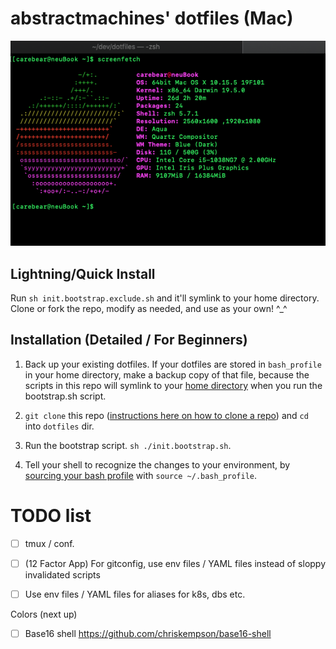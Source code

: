 # abstractmachines' dotfiles (Mac)

![Screenfetch](./img/screenfetch-dotfiles.png)

## Lightning/Quick Install
Run `sh init.bootstrap.exclude.sh` and it'll symlink to your home directory. Clone or
fork the repo, modify as needed, and use as your own! ^_^

## Installation (Detailed / For Beginners)
1. Back up your existing dotfiles. If your dotfiles are stored in `bash_profile`
in your home directory, make a backup copy of that file, because the scripts in
this repo will symlink to your [home directory](https://en.wikipedia.org/wiki/Home_directory) when you run the bootstrap.sh script.

2. `git clone` this repo ([instructions here on how to clone a repo](https://git-scm.com/book/en/v2/Git-Basics-Getting-a-Git-Repository)) and `cd` into `dotfiles` dir.

3. Run the bootstrap script. `sh ./init.bootstrap.sh`.

4. Tell your shell to recognize the changes to your environment, by [sourcing 
your bash profile](https://stackoverflow.com/questions/4608187/how-to-reload-bash-profile-from-the-command-line) with `source ~/.bash_profile`.

# TODO list
- [ ] tmux / conf.

- [ ] (12 Factor App) For gitconfig, use env files / YAML files instead of sloppy invalidated scripts
- [ ] Use env files / YAML files for aliases for k8s, dbs etc. 

Colors (next up)
- [ ] Base16 shell https://github.com/chriskempson/base16-shell

